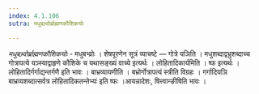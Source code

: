 ```yaml
---
index: 4.1.106
sutra: मधुबभ्र्वोर्ब्राह्मणकौशिकयोः

---
```

_मधुबभ्र्वोर्ब्राह्मणकौशिकयोः_ - मधुबभ्व्रोः । शेषपूरणेन सूत्रं व्याचष्टे — गोत्रे यञिति । मधुशब्दाद्वभ्रुशब्दाच्च गोत्रापत्ये यञ्स्याद्वाहृणे कौशिके च यथासङ्ख्यं वाच्ये इत्यर्थः । लोहितादिकार्यमिति । ष्फ इत्यर्थः । लोहितादिर्गर्गाद्यन्तर्गणै इति भावः । बाभ्रव्यायणीति । बभ्रोर्गोत्रापत्यं स्त्रीति विग्रहः । गर्गादियञि बाभ्रव्यशब्दात्सर्वत्र लोहितादिकतन्तेभ्यः॑ इति ष्फः ।आयन्नादेशः, षित्त्वान्ङीषिति भावः ।